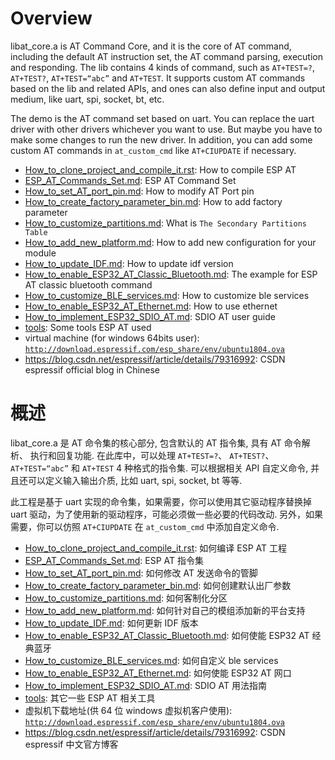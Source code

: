 # Overview
libat_core.a is AT Command Core, and it is the core of AT command, including the default AT instruction set, the AT command parsing, execution and responding. The lib contains 4 kinds of command, such as `AT+TEST=?`, `AT+TEST?`, `AT+TEST=“abc”` and `AT+TEST`. It supports custom AT commands based on the lib and related APIs, and ones can also define input and output medium, like uart, spi, socket, bt, etc.

The demo is the AT command set based on uart. You can replace the uart driver with other drivers whichever you want to use. But maybe you have to make some changes to run the new driver. In addition, you can add some custom AT commands in `at_custom_cmd` like `AT+CIUPDATE` if necessary.

- [How_to_clone_project_and_compile_it.rst](docs/en/compile_and_develop/How_to_clone_project_and_compile_it.rst): How to compile ESP AT  
- [ESP_AT_Commands_Set.md](docs/en/AT_Command_Set/AT_Command_Set.md): ESP AT Command Set  
- [How_to_set_AT_port_pin.md](docs/en/compile_and_develop/How_to_set_AT_port_pin.md): How to modify AT Port pin  
- [How_to_create_factory_parameter_bin.md](docs/en/compile_and_develop/How_to_create_factory_parameter_bin.md): How to add factory parameter 
- [How_to_customize_partitions.md](docs/en/compile_and_develop/How_to_customize_partitions.md): What is `The Secondary Partitions Table`    
- [How_to_add_new_platform.md](docs/en/compile_and_develop/How_to_add_new_platform.md): How to add new configuration for your module  
- [How_to_update_IDF.md](docs/en/compile_and_develop/How_to_update_IDF.md): How to update idf version  
- [How_to_enable_ESP32_AT_Classic_Bluetooth.md](docs/en/compile_and_develop/How_to_enable_ESP32_AT_Classic_Bluetooth.md): The example for ESP AT classic bluetooth command  
- [How_to_customize_BLE_services.md](docs/en/compile_and_develop/How_to_customize_BLE_services.md): How to customize ble services  
- [How_to_enable_ESP32_AT_Ethernet.md](docs/en/compile_and_develop/How_to_enable_ESP32_AT_Ethernet.md): How to use ethernet  
- [How_to_implement_ESP32_SDIO_AT.md](docs/en/compile_and_develop/How_to_implement_ESP32_SDIO_AT.md): SDIO AT user guide
- [tools](tools/README.md): Some tools ESP AT used  
- virtual machine (for windows 64bits user): [`http://download.espressif.com/esp_share/env/ubuntu1804.ova`](http://download.espressif.com/esp_share/env/ubuntu1804.ova)
- https://blog.csdn.net/espressif/article/details/79316992: CSDN espressif official blog in Chinese

# 概述
libat_core.a 是 AT 命令集的核心部分, 包含默认的 AT 指令集, 具有 AT 命令解析、 执行和回复功能. 在此库中，可以处理 `AT+TEST=?`、 `AT+TEST?`、 `AT+TEST=“abc”` 和 `AT+TEST` 4 种格式的指令集. 可以根据相关 API 自定义命令, 并且还可以定义输入输出介质, 比如 uart, spi, socket, bt 等等.

此工程是基于 uart 实现的命令集，如果需要，你可以使用其它驱动程序替换掉 uart 驱动，为了使用新的驱动程序，可能必须做一些必要的代码改动. 另外，如果需要，你可以仿照 `AT+CIUPDATE` 在 `at_custom_cmd` 中添加自定义命令.

- [How_to_clone_project_and_compile_it.rst](docs/zh_CN/compile_and_develop/How_to_clone_project_and_compile_it.rst): 如何编译 ESP AT 工程  
- [ESP_AT_Commands_Set.md](docs/zh_CN/AT_Command_Set/AT_Command_Set.md): ESP AT 指令集  
- [How_to_set_AT_port_pin.md](docs/zh_CN/compile_and_develop/How_to_set_AT_port_pin.md): 如何修改 AT 发送命令的管脚  
- [How_to_create_factory_parameter_bin.md](docs/zh_CN/compile_and_develop/How_to_create_factory_parameter_bin.md): 如何创建默认出厂参数  
- [How_to_customize_partitions.md](docs/zh_CN/compile_and_develop/How_to_customize_partitions.md): 如何客制化分区  
- [How_to_add_new_platform.md](docs/zh_CN/compile_and_develop/How_to_add_new_platform.md): 如何针对自己的模组添加新的平台支持  
- [How_to_update_IDF.md](docs/zh_CN/compile_and_develop/How_to_update_IDF.md): 如何更新 IDF 版本  
- [How_to_enable_ESP32_AT_Classic_Bluetooth.md](docs/zh_CN/compile_and_develop/How_to_enable_ESP32_AT_Classic_Bluetooth.md): 如何使能 ESP32 AT 经典蓝牙  
- [How_to_customize_BLE_services.md](docs/zh_CN/compile_and_develop/How_to_customize_BLE_services.md): 如何自定义 ble services  
- [How_to_enable_ESP32_AT_Ethernet.md](docs/zh_CN/compile_and_develop/How_to_enable_ESP32_AT_Ethernet.md): 如何使能 ESP32 AT 网口  
- [How_to_implement_ESP32_SDIO_AT.md](docs/zh_CN/compile_and_develop/How_to_implement_ESP32_SDIO_AT.md): SDIO AT 用法指南
- [tools](tools/README.md): 其它一些 ESP AT 相关工具  
- 虚拟机下载地址(供 64 位 windows 虚拟机客户使用): [`http://download.espressif.com/esp_share/env/ubuntu1804.ova`](http://download.espressif.com/esp_share/env/ubuntu1804.ova)
- https://blog.csdn.net/espressif/article/details/79316992: CSDN espressif 中文官方博客